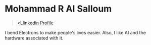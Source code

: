 # Mohammad R Al Salloum
>[>Llinkedin Profile](https://www.linkedin.com/in/mohammad-r-al-salloum-b3476a317)

I bend Electrons to make people's lives easier.
Also, I like AI and the hardware associated with it.
